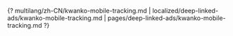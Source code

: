 {? multilang/zh-CN/kwanko-mobile-tracking.md | localized/deep-linked-ads/kwanko-mobile-tracking.md | pages/deep-linked-ads/kwanko-mobile-tracking.md ?}
